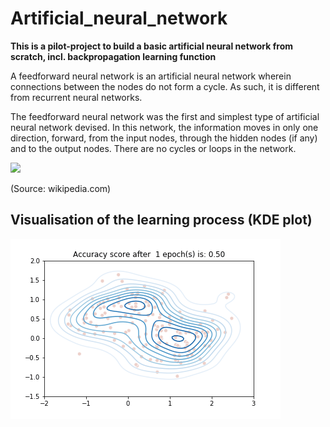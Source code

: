 # Artificial_neural_network
**This is a pilot-project to build a basic artificial neural network from scratch, incl. backpropagation learning function**

A feedforward neural network is an artificial neural network wherein connections between the nodes do not form a cycle. As such, it is different from recurrent neural networks.

The feedforward neural network was the first and simplest type of artificial neural network devised. In this network, the information moves in only one direction, forward, from the input nodes, through the hidden nodes (if any) and to the output nodes. There are no cycles or loops in the network.

<img src="https://pvsmt99345.i.lithium.com/t5/image/serverpage/image-id/42339i8BA3F2CCCEDE7458/image-size/large?v=1.0&px=999" />

(Source: wikipedia.com)

## Visualisation of the learning process (KDE plot)
<img src="Output/learning.gif" />
